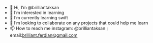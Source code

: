 - 👋 Hi, I’m @brilliantaksan
- 👀 I’m interested in learning
- 🌱 I’m currently learning swift
- 💞️ I’m looking to collaborate on any projects that could help me learn
- 📫 How to reach me instagram: @brilliantaksan ; email:brilliant.ferdian@gmail.com
